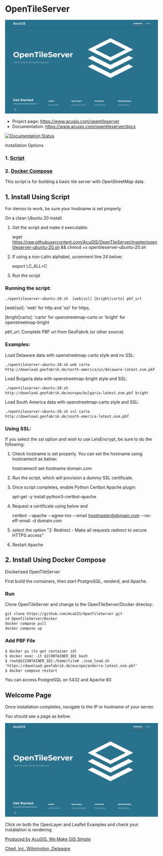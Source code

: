 # OpenTileServer

![OpenTileServer](docs/OpenTileServer-WelcomeApp.png)


* Project page: https://www.acugis.com/opentileserver
* Documentation: https://www.acugis.com/opentileserver/docs

[![Documentation Status](https://readthedocs.org/projects/opentileserver/badge/?version=latest)](https://opentileserver.docs.acugis.com/en/latest/?badge=latest)

Installation Options

### 1. [Script](https://github.com/AcuGIS/OpenTileServer/blob/master/README.md#1-script)
### 2. [Docker Compose](https://github.com/AcuGIS/OpenTileServer/blob/master/README.md#2-install-using-docker-compose)

This script is for building a basic tile server with OpenStreetMap data.

## 1.  Install Using Script

For demos to work, be sure your hostname is set properly.

On a clean Ubuntu 20 install.

1. Get the script and make it executable:

    wget https://raw.githubusercontent.com/AcuGIS/OpenTileServer/master/opentileserver-ubuntu-20.sh && chmod +x opentileserver-ubuntu-20.sh

2. If using a non-Latin alphabet, ucomment line 24 below:

    export LC_ALL=C      

3.  Run the script

### Running the script:

    ./opentileserver-ubuntu-20.sh  [web|ssl] [bright|carto] pbf_url

[web|ssl]: 'web' for http and 'ssl' for https.

[bright|carto]: 'carto' for openstreetmap-carto or 'bright' for openstreetmap-bright

pbf_url: Complete PBF url from GeoFabrik (or other source)


### Examples:

Load Delaware data with openstreetmap-carto style and no SSL:

    ./opentileserver-ubuntu-20.sh web carto http://download.geofabrik.de/north-america/us/delaware-latest.osm.pbf 

Load Bulgaria data with openstreetmap-bright style and SSL:

    ./opentileserver-ubuntu-20.sh http://download.geofabrik.de/europe/bulgaria-latest.osm.pbf bright

Load South America data with openstreetmap-carto style and SSL:

    ./opentileserver-ubuntu-20.sh ssl carto http://download.geofabrik.de/south-america-latest.osm.pbf


### Using SSL:

If you select the ssl option and wish to use LetsEncrypt, be sure to do the following:

1.  Check hostname is set properly.  You can set the hostname using hostnamectl as below:

       hostnamectl set-hostname domain.com

2.  Run the script, which will provision a dummy SSL certificate.

3.  Once script completes, enable Python Certbot Apache plugin:

       apt-get -y install python3-certbot-apache

4.  Request a certificate using below and 

       certbot --apache --agree-tos --email hostmaster@domain.com --no-eff-email -d domain.com

5. select the option "2: Redirect - Make all requests redirect to secure HTTPS access"
   
6. Restart Apache


## 2. Install Using Docker Compose

Dockerized OpenTileServer

First build the containers, then start PostgreSQL, renderd, and Apache. 

### Run
Clone OpenTileServer and change to the OpenTileServer/Docker directoy:

    git clone https://github.com/AcuGIS/OpenTileServer.git
    cd OpenTileServer/Docker
    docker compose pull
    docker compose up
    
### Add PBF File

    $ docker ps (to get container id)
    $ docker exec -it ${CONTAINER_ID} bash
    $ root@${CONTAINER_ID}:/home/tile# ./osm_load.sh 'https://download.geofabrik.de/europe/andorra-latest.osm.pbf'
    $ docker compose restart
    
You can access PostgreSQL on 5432 and Apache 80


## Welcome Page

Once installation completes, navigate to the IP or hostname of your server.

You should see a page as below:

![OpenTileServer](docs/OpenTileServer-WelcomeApp.png)





Click on both the OpenLayer and Leaflet Examples and check your installation is rendering

[Produced by AcuGIS. We Make GIS Simple](https://www.acugis.com) 

[Cited, Inc. Wilmington, Delaware](https://citedcorp.com)

